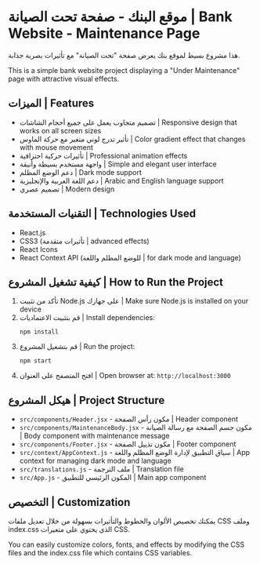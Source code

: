 # موقع البنك - صفحة تحت الصيانة | Bank Website - Maintenance Page

هذا مشروع بسيط لموقع بنك يعرض صفحة "تحت الصيانة" مع تأثيرات بصرية جذابة.

This is a simple bank website project displaying a "Under Maintenance" page with attractive visual effects.

## الميزات | Features

- تصميم متجاوب يعمل على جميع أحجام الشاشات | Responsive design that works on all screen sizes
- تأثير تدرج لوني متغير مع حركة الماوس | Color gradient effect that changes with mouse movement
- تأثيرات حركية احترافية | Professional animation effects
- واجهة مستخدم بسيطة وأنيقة | Simple and elegant user interface
- دعم الوضع المظلم | Dark mode support
- دعم اللغة العربية والإنجليزية | Arabic and English language support
- تصميم عصري | Modern design

## التقنيات المستخدمة | Technologies Used

- React.js
- CSS3 (تأثيرات متقدمة | advanced effects)
- React Icons
- React Context API (للوضع المظلم واللغة | for dark mode and language)

## كيفية تشغيل المشروع | How to Run the Project

1. تأكد من تثبيت Node.js على جهازك | Make sure Node.js is installed on your device
2. قم بتثبيت الاعتماديات | Install dependencies:
   ```
   npm install
   ```
3. قم بتشغيل المشروع | Run the project:
   ```
   npm start
   ```
4. افتح المتصفح على العنوان | Open browser at: `http://localhost:3000`

## هيكل المشروع | Project Structure

- `src/components/Header.jsx` - مكون رأس الصفحة | Header component
- `src/components/MaintenanceBody.jsx` - مكون جسم الصفحة مع رسالة الصيانة | Body component with maintenance message
- `src/components/Footer.jsx` - مكون تذييل الصفحة | Footer component
- `src/context/AppContext.js` - سياق التطبيق لإدارة الوضع المظلم واللغة | App context for managing dark mode and language
- `src/translations.js` - ملف الترجمة | Translation file
- `src/App.js` - المكون الرئيسي للتطبيق | Main app component

## التخصيص | Customization

يمكنك تخصيص الألوان والخطوط والتأثيرات بسهولة من خلال تعديل ملفات CSS وملف index.css الذي يحتوي على متغيرات CSS.

You can easily customize colors, fonts, and effects by modifying the CSS files and the index.css file which contains CSS variables. 